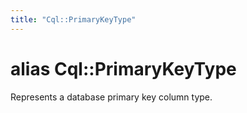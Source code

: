 ```yaml
---
title: "Cql::PrimaryKeyType"
---
```


# alias Cql::PrimaryKeyType

Represents a database primary key column type.
